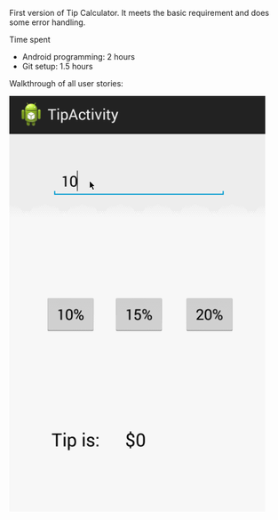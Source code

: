 First version of Tip Calculator. It meets the basic requirement and does some error handling.

Time spent

* Android programming: 2 hours
* Git setup: 1.5 hours


Walkthrough of all user stories:

![Video Walkthrough](snapshot.gif)
